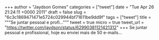 
+++
author = "Jaydson Gomes"
categories = ["tweet"]
date = "Tue Apr 26 21:24:11 +0000 2011"
draft = false
slug = "6c3c1869471471e5724c029944bf71611be9dd9f"
tags = ["tweet"]
title = """Se juntar pessoal e profi..."""
tweet = true
micro = true
tweet_url = "https://twitter.com/jaydson/status/62990381121421312"
+++
Se juntar pessoal e profissional, hoje eu enviei mais de 50 e-mails...
